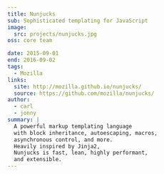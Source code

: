 ```yaml
---
title: Nunjucks
sub: Sophisticated templating for JavaScript
image:
  src: projects/nunjucks.jpg
oss: core team

date: 2015-09-01
end: 2016-09-02
tags:
  - Mozilla
links:
  site: http://mozilla.github.io/nunjucks/
  source: https://github.com/mozilla/nunjucks/
author:
  - carl
  - jonny
summary: |
  A powerful markup templating language
  with block inheritance, autoescaping, macros,
  asynchronous control, and more.
  Heavily inspired by Jinja2,
  Nunjucks is fast, lean, highly performant,
  and extensible.
---
```

